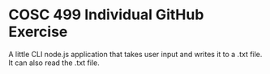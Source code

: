 # COSC 499 Individual GitHub Exercise

A little CLI node.js application that takes user input and writes it to a .txt file. It can also read the .txt file.
